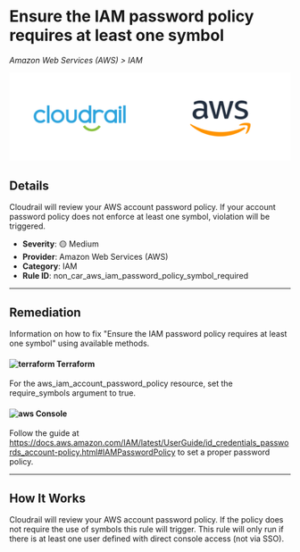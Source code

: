# Ensure the IAM password policy requires at least one symbol

*Amazon Web Services (AWS) > IAM*

![Cloudrail and Amazon Web Services (AWS) logos](../images/cloudrail_aws.png)

## Details
Cloudrail will review your AWS account password policy. If your account password policy does not enforce at least one symbol, violation will be triggered.

- **Severity**: 🟡 Medium
- **Provider**: Amazon Web Services (AWS)
- **Category**: IAM
- **Rule ID**: non_car_aws_iam_password_policy_symbol_required

---

## Remediation
Information on how to fix "Ensure the IAM password policy requires at least one symbol" using available methods.


####  <img src="../_media/emojis/terraform.png" alt="terraform" width="20"/>  Terraform
For the aws_iam_account_password_policy resource, set the require_symbols argument to true.










####  <img src="../_media/emojis/aws.png" alt="aws" width="20"/> Console
Follow the guide at <https://docs.aws.amazon.com/IAM/latest/UserGuide/id_credentials_passwords_account-policy.html#IAMPasswordPolicy> to set a proper password policy.




---

## How It Works
Cloudrail will review your AWS account password policy. If the policy does not require the use of symbols this rule will trigger. This rule will only run if there is at least one user defined with direct console access (not via SSO).